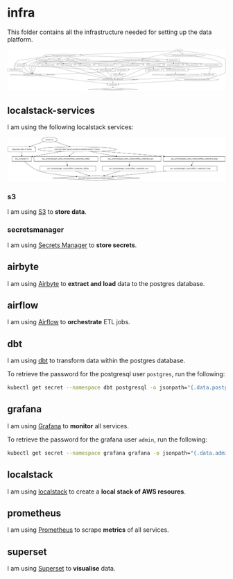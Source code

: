 # infra

This folder contains all the infrastructure needed for setting up the data platform.

![infra image](graph.svg)

## localstack-services

I am using the following localstack services:

![localstack-services image](localstack-services/graph.svg)

### s3

I am using [S3](https://aws.amazon.com/s3/) to **store data**.

### secretsmanager

I am using [Secrets Manager](https://aws.amazon.com/secrets-manager/) to **store secrets**.

## airbyte

I am using [Airbyte](https://airbyte.io) to **extract and load** data to the postgres database.

## airflow

I am using [Airflow](https://airflow.apache.org) to **orchestrate** ETL jobs.

## dbt

I am using [dbt](https://www.getdbt.com) to transform data within the postgres database.

To retrieve the password for the postgresql user `postgres`, run the following:
```bash
kubectl get secret --namespace dbt postgresql -o jsonpath="{.data.postgresql-password}" | base64 --decode ; echo
```

## grafana

I am using [Grafana](https://grafana.com) to **monitor** all services.

To retrieve the password for the grafana user `admin`, run the following:
```bash
kubectl get secret --namespace grafana grafana -o jsonpath="{.data.admin-password}" | base64 --decode ; echo
```

## localstack

I am using [localstack](https://localstack.cloud) to create a **local stack of AWS resoures**.

## prometheus

I am using [Prometheus](https://prometheus.io) to scrape **metrics** of all services.

## superset

I am using [Superset](https://superset.apache.org) to **visualise** data.
